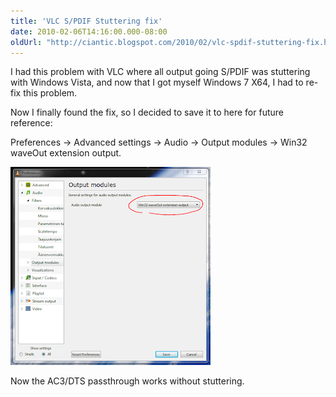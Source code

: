 ```yaml
---
title: 'VLC S/PDIF Stuttering fix'
date: 2010-02-06T14:16:00.000-08:00
oldUrl: "http://ciantic.blogspot.com/2010/02/vlc-spdif-stuttering-fix.html"
---
```


I had this problem with VLC where all output going S/PDIF was stuttering with Windows Vista, and now that I got myself Windows 7 X64, I had to re-fix this problem.  

Now I finally found the fix, so I decided to save it to here for future reference:  

Preferences -> Advanced settings -> Audio -> Output modules -> Win32 waveOut extension output.  

![](./vlc-spdif-stuttering-fix-01.png)

Now the AC3/DTS passthrough works without stuttering.